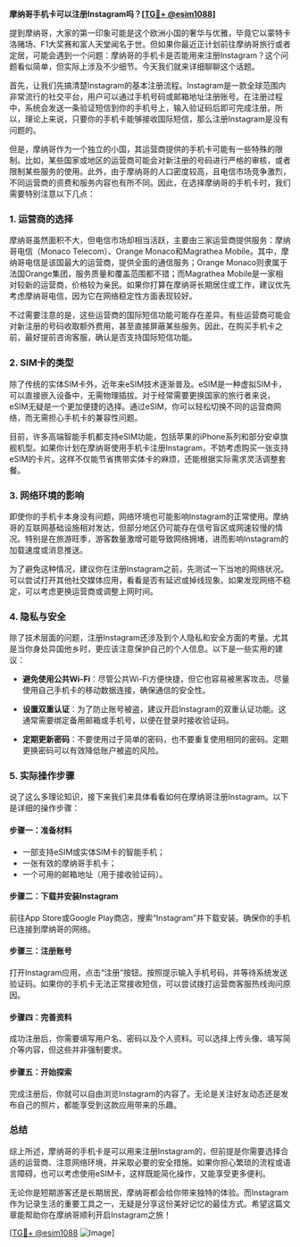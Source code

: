 **摩纳哥手机卡可以注册Instagram吗？[[TG💪+ @esim1088](https://t.me/s/esim1088)]**

提到摩纳哥，大家的第一印象可能是这个欧洲小国的奢华与优雅，毕竟它以蒙特卡洛赌场、F1大奖赛和富人天堂闻名于世。但如果你最近正计划前往摩纳哥旅行或者定居，可能会遇到一个问题：摩纳哥的手机卡是否能用来注册Instagram？这个问题看似简单，但实际上涉及不少细节。今天我们就来详细聊聊这个话题。

首先，让我们先搞清楚Instagram的基本注册流程。Instagram是一款全球范围内非常流行的社交平台，用户可以通过手机号码或邮箱地址注册账号。在注册过程中，系统会发送一条验证短信到你的手机号上，输入验证码后即可完成注册。所以，理论上来说，只要你的手机卡能够接收国际短信，那么注册Instagram是没有问题的。

但是，摩纳哥作为一个独立的小国，其运营商提供的手机卡可能有一些特殊的限制。比如，某些国家或地区的运营商可能会对新注册的号码进行严格的审核，或者限制某些服务的使用。此外，由于摩纳哥的人口密度较高，且电信市场竞争激烈，不同运营商的资费和服务内容也有所不同。因此，在选择摩纳哥的手机卡时，我们需要特别注意以下几点：

### 1. **运营商的选择**
摩纳哥虽然面积不大，但电信市场却相当活跃，主要由三家运营商提供服务：摩纳哥电信（Monaco Telecom）、Orange Monaco和Magrathea Mobile。其中，摩纳哥电信是该国最大的运营商，提供全面的通信服务；Orange Monaco则隶属于法国Orange集团，服务质量和覆盖范围都不错；而Magrathea Mobile是一家相对较新的运营商，价格较为亲民。如果你打算在摩纳哥长期居住或工作，建议优先考虑摩纳哥电信，因为它在网络稳定性方面表现较好。

不过需要注意的是，这些运营商的国际短信功能可能存在差异。有些运营商可能会对新注册的号码收取额外费用，甚至直接屏蔽某些服务。因此，在购买手机卡之前，最好提前咨询客服，确认是否支持国际短信功能。

### 2. **SIM卡的类型**
除了传统的实体SIM卡外，近年来eSIM技术逐渐普及。eSIM是一种虚拟SIM卡，可以直接嵌入设备中，无需物理插拔。对于经常需要更换国家的旅行者来说，eSIM无疑是一个更加便捷的选择。通过eSIM，你可以轻松切换不同的运营商网络，而无需担心手机卡的兼容性问题。

目前，许多高端智能手机都支持eSIM功能，包括苹果的iPhone系列和部分安卓旗舰机型。如果你计划在摩纳哥使用手机卡注册Instagram，不妨考虑购买一张支持eSIM的卡片。这样不仅能节省携带实体卡的麻烦，还能根据实际需求灵活调整套餐。

### 3. **网络环境的影响**
即使你的手机卡本身没有问题，网络环境也可能影响Instagram的正常使用。摩纳哥的互联网基础设施相对发达，但部分地区仍可能存在信号盲区或网速较慢的情况。特别是在旅游旺季，游客数量激增可能导致网络拥堵，进而影响Instagram的加载速度或消息推送。

为了避免这种情况，建议你在注册Instagram之前，先测试一下当地的网络状况。可以尝试打开其他社交媒体应用，看看是否有延迟或掉线现象。如果发现网络不稳定，可以考虑更换运营商或调整上网时间。

### 4. **隐私与安全**
除了技术层面的问题，注册Instagram还涉及到个人隐私和安全方面的考量。尤其是当你身处异国他乡时，更应该注意保护自己的个人信息。以下是一些实用的建议：

- **避免使用公共Wi-Fi**：尽管公共Wi-Fi方便快捷，但它也容易被黑客攻击。尽量使用自己手机卡的移动数据连接，确保通信的安全性。
  
- **设置双重认证**：为了防止账号被盗，建议开启Instagram的双重认证功能。这通常需要绑定备用邮箱或手机号，以便在登录时接收验证码。

- **定期更新密码**：不要使用过于简单的密码，也不要重复使用相同的密码。定期更换密码可以有效降低账户被盗的风险。

### 5. **实际操作步骤**
说了这么多理论知识，接下来我们来具体看看如何在摩纳哥注册Instagram。以下是详细的操作步骤：

#### 步骤一：准备材料
- 一部支持eSIM或实体SIM卡的智能手机；
- 一张有效的摩纳哥手机卡；
- 一个可用的邮箱地址（用于接收验证码）。

#### 步骤二：下载并安装Instagram
前往App Store或Google Play商店，搜索“Instagram”并下载安装。确保你的手机已连接到摩纳哥的网络。

#### 步骤三：注册账号
打开Instagram应用，点击“注册”按钮。按照提示输入手机号码，并等待系统发送验证码。如果你的手机卡无法正常接收短信，可以尝试拨打运营商客服热线询问原因。

#### 步骤四：完善资料
成功注册后，你需要填写用户名、密码以及个人资料。可以选择上传头像、填写简介等内容，但这些并非强制要求。

#### 步骤五：开始探索
完成注册后，你就可以自由浏览Instagram的内容了。无论是关注好友动态还是发布自己的照片，都能享受到这款应用带来的乐趣。

### 总结
综上所述，摩纳哥的手机卡是可以用来注册Instagram的，但前提是你需要选择合适的运营商、注意网络环境，并采取必要的安全措施。如果你担心繁琐的流程或语言障碍，也可以考虑使用eSIM卡，这样既能简化操作，又能享受更多便利。

无论你是短期游客还是长期居民，摩纳哥都会给你带来独特的体验。而Instagram作为记录生活的重要工具之一，无疑是分享这份美好记忆的最佳方式。希望这篇文章能帮助你在摩纳哥顺利开启Instagram之旅！

[[TG💪+ @esim1088](https://t.me/s/esim1088) ![Image](https://i.postimg.cc/4NQfJmqS/Snipaste-2025-05-13-00-14-12.png)]